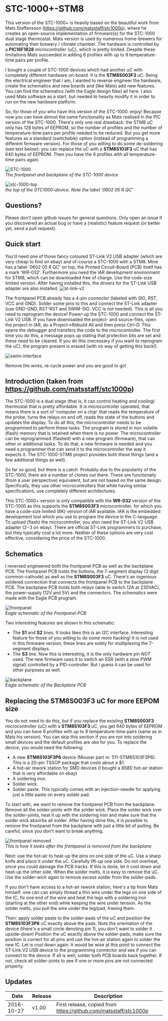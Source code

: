 STC\-1000+\-STM8
==========

This version of the STC\-1000+ is heavily based on the beautiful work from Mats Staffansson (https://github.com/matsstaff/stc1000p), where he creates an open-source implementation of firmware(s) for the STC\-1000 dual stage thermostat.
Mats version is used by numerous home-brewers for automating their brewery / climate chamber. The hardware is controlled by a **PIC16F1828** microcontroller (uC), which is pretty limited. Despite these limitations Mats succeeded in
adding 6 profiles with up to 9 temperature-time pairs per profile.

I bought a couple of STC\-1000 devices which had another uC with completely different hardware on-board. It is the **STM8S003F3** uC. Being the electrical engineer that I am, I wanted to reverse engineer
the hardware, create the schematics and new boards and (like Mats) add new features. You can find the schematics (with the Eagle design files) all here. I also used Mats software as a start, but needed to heavily modify it in order
to run on the new hardware platform.

So, for those of you who have this version of the STC\-1000: enjoy! Because now you can have almost the same functionality as Mats realised in the PIC version of the STC\-1000. There's only one real drawback: the STM8 uC
only has 128 bytes of EEPROM, so the number of profiles and the number of temperature-time pairs per profile needed to be reduced. But you get more features as a standard (switchable) option (instead of programming a different firmware version). 
For those of you willing to do some de-soldering (see text below): you can replace the uC with a **STM8S103F3** uC that has 640 bytes of EEPROM. Then you have the 6 profiles with all temperature-time pairs again.

![STC-1000](img/frontpanel_backplane.jpg)<br>
*The frontpanel and backplane of the STC\-1000 device*

![stc-1000-top](img/stc1000_top.jpg)<br>
*the top of the STC1000\-device. Note the label '0602 05 R QC'*

Questions?
----------
Please don't open github issues for general questions. Only open an issue if you discovered an actual bug or have a (realistic) feature request (or better yet, send a pull request).

Quick start
-----------

You'd need one of those fancy coloured ST-Link V2 USB adapter (which are very cheap to find on ebay) and of-course a STC\-1000 with a STM8. Mine has a label '0602 05 R QC' on top, the Printed Circuit-Board (PCB) itself has a mark 'WR-032'. Furthermore you need
the IAR development environment for STM8, which can be downloaded free of charge. Use the code-size limited version. After having installed this, the drivers for the ST-Link USB adapter are also installed.
![st-link-v2](img/st_link_v2.png)

The frontpanel PCB already has a 4-pin connector (labeled with SIG, RST, VCC and GND). Solder some pins to this and connect the ST-Link adapter (use GND-GND, RST-RST and SWIM-SIG. VCC is not needed). This is all you need to reprogram the device! 
Power-up the STC\-1000 and connect the ST-Link V2 USB. 
If you have downloaded the project- and source-files, open the project in IAR, do a Project->Rebuild All and then press Ctrl-D. This opens the debugger and transfers the code to the microcontroller. The first time you do this, a message pops up stating that
protection bits are set and these need to be cleared. If you do this (necessary if you want to reprogram the uC), the program present is erased (with no way of getting this back!).

![swim-interface](img/swim_interface.jpg)

Remove the wires, re-cycle power and you are good to go!

Introduction (taken from https://github.com/matsstaff/stc1000p)
----------------------------------------------------------

The STC\-1000 is a dual stage (that is, it can control heating *and* cooling) thermostat that is pretty affordable. It is microcontroller operated, that means there is a sort of 'computer on a chip' that reads the temperature of the probe, turns the relays on and off, reads the state of the buttons and updates the display. 
To do all this, the microcontroller needs to be programmed to perform these tasks. The program is stored in non volatile (flash) memory that is retained when there is no power. The microcontroller can be reprogrammed (flashed) with a new program (firmware), that can other or additional tasks. 
To do that, a new firmware is needed and you need a programmer that can send it to the microcontroller the way it expects it. The STC\-1000\-STM8 project provides both these things (and a few additional things as well).

So far so good, *but* there is a catch. Probably due to the popularity of the STC\-1000, there are a number of clones out there. These are functionally (from a user perspective) equivalent, but are not based on the same design. 
Specifically, they use other microcontrollers that while having similar specifications, use completely different architectures. 

This STC\-1000+ version is *only* compatible with the **WR-032** version of the STC\-1000 as this supports the **STM8S003F3** microcontroller, for which you have a code-size limited (8K) version of IAR available. IAR is the embedded development tool which you use to program the device in the C-language.
To upload (flash) the microcontroller, you also need the ST-Link V2 USB adapter ($2-$3 on ebay). There are official ST-Link programmers to purchase, but they typically cost a lot more. Neither of these options are very cost effective, considering the price of the STC\-1000. 

Schematics
----------
I reversed engineered both the frontpanel PCB as well as the backplane PCB. The frontpanel PCB holds the buttons, the 7-segment display (3 digit common-cathode) as well as the **STM8S003F3** uC. There's an ingenious soldered connection that connects the frontpanel PCB to the backplane PCB. The backplane PCB holds both relays (able to switch 12A at 230VAC), the power-supply (12V and 5V) and the connectors. The schematics were made with the Eagle PCB program.

![frontpanel](img/schematics_frontpanel.png)<br>
*Eagle schematic of the Frontpanel PCB*

Two interesting features are shown in this schematic:
- The **S1** and **S2** lines. It looks likes this is an I2C interface. Interesting feature for those of you willing to do some more hacking! It is not used in this firmware version, these lines are solely for multiplexing the 7-segment displays.
- The **S3** line. Now this is interesting, it is the only hardware pin *NOT* used. The new firmware uses it to switch an SSR (with a slow PWM signal) controlled by a PID-controller. But I guess it can be used for other purposes as well.

![backplane](img/schematics_backplane.png)<br>
*Eagle schematic of the Backplane PCB*

Replacing the STM8S003F3 uC for more EEPOM size
-----------------------------------------------
You do not need to do this, but if you replace the existing **STM8S003F3** microcontroller (uC) with a **STM8S103F3** uC, you get 640 bytes of EEPROM and you can have 6 profiles with up to 9 temperature-time pairs (same as in Mats his version).
You can skip this section if you are not into soldering small devices and the default profiles are oke for you. To replace the device, you would need the following:
- A new **STM8S103F3P6** device (Mouser part nr. 511-STM8S103F3P6). This is a 20-pin TSSOP package that costs about a $1.
- A hot-air rework station for SMD devices (I bought a 858D hot-air station that is very affordable on ebay)
- A soldering iron.
- Solder wick.
- Solder paste. This typically comes with an injection-needle for applying just a little paste on every solder pad.

To start with, we want to remove the frontpanel PCB from the backplane. Remove all the solder-joints with the solder wick. Place the solder wick over the solder-joints, heat it up with the soldering iron and make sure that the solder wick absorbs all solder.
After having done this, it is possible to remove the frontpanel from the backplane with just a little bit of pulling. Be careful, since you don't want to break anything.

![frontpanel removed](img/frontpanel_bottom_view.jpg)<br>
*This is how it looks after the frontpanel is removed from the backplane*

Next: use the hot-air to heat-up the pins on one side of the uC. Use a sharp knife and place it under the uC. Carefully lift-up one side. Do not overheat, since you could damage the PCB tracks. If this is done, let it cool down and heat-up the other side. When the solder melts, it is easy to remove the uC. Use the solder-wick again to remove excess solder from the solder-pads.

If you don't have access to a hot-air rework station, here's a tip from Mats himself: one can can simply thread a thin wire under the legs on one side of the IC, fix one end of the wire and heat the legs with a soldering iron (starting at the other end) while keeping the wire under tension. As the solder melts, you pull the wire under the leg/pad, freeing them.

Then: apply solder paste to the solder-pads of the uC and position the **STM8S103F3P6** uC exactly above the pads. Note the orientation of the device (there's a small circle denoting pin 1), you don't want to solder it upside-down! Position the uC exactly above the solder-pads, make sure the position is correct for all pins and use the hot-air station again to solder the new IC. Let is cool down again. It would be wise at this point to connect the ST-Link V2 USB device to the programming connector and see if you can connect to the device. If all is well, solder both PCB boards back together. If not, check all solder-joints to see if one or more pins are not connected properly.

Updates
-------

|Date|Release|Description|
|----|-------|-----------|
|2016-10-27|v1.00|First release, copied from https://github.com/matsstaff/stc1000p

